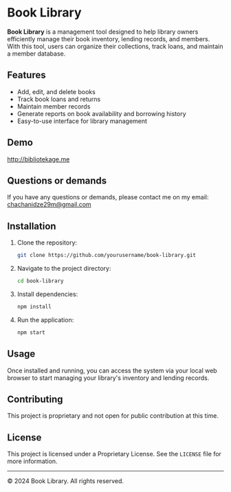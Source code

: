# Book Library

**Book Library** is a management tool designed to help library owners efficiently manage their book inventory, lending records, and members. With this tool, users can organize their collections, track loans, and maintain a member database.

## Features

- Add, edit, and delete books
- Track book loans and returns
- Maintain member records
- Generate reports on book availability and borrowing history
- Easy-to-use interface for library management

## Demo

http://bibliotekage.me

## Questions or demands

If you have any questions or demands, please contact me on my email: chachanidze29m@gmail.com

## Installation

1. Clone the repository:

    ```bash
    git clone https://github.com/yourusername/book-library.git
    ```

2. Navigate to the project directory:

    ```bash
    cd book-library
    ```

3. Install dependencies:

    ```bash
    npm install
    ```

4. Run the application:

    ```bash
    npm start
    ```

## Usage

Once installed and running, you can access the system via your local web browser to start managing your library's inventory and lending records.

## Contributing

This project is proprietary and not open for public contribution at this time.

## License

This project is licensed under a Proprietary License. See the `LICENSE` file for more information.

---

© 2024 Book Library. All rights reserved.
